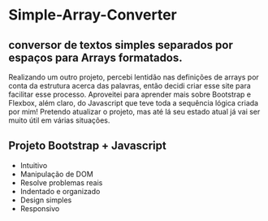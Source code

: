 # Simple-Array-Converter

## conversor de textos simples separados por espaços para Arrays formatados.

Realizando um outro projeto, percebi lentidão nas definições de arrays por conta da 
estrutura acerca das palavras, então decidi criar esse site para facilitar esse processo.
Aproveitei para aprender mais sobre Bootstrap e Flexbox, além claro, do Javascript que teve toda
a sequência lógica criada por mim! Pretendo atualizar o projeto, mas até lá seu estado atual já
vai ser muito útil em várias situações.

## Projeto Bootstrap + Javascript

- Intuitivo
- Manipulação de DOM
- Resolve problemas reais
- Indentado e organizado
- Design simples 
- Responsivo
